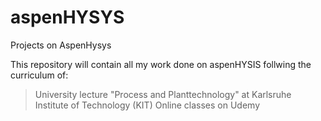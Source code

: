 # aspenHYSYS
Projects on AspenHysys

This repository will contain all my work done on aspenHYSIS follwing the curriculum of:
>University lecture "Process and Planttechnology" at Karlsruhe Institute of Technology (KIT)
>Online classes on Udemy 
